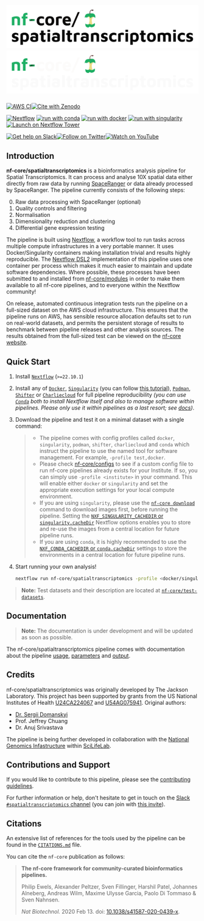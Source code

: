 # ![nf-core/spatialtranscriptomics](docs/images/nf-core-spatialtranscriptomics_logo_light.png#gh-light-mode-only) ![nf-core/spatialtranscriptomics](docs/images/nf-core-spatialtranscriptomics_logo_dark.png#gh-dark-mode-only)

[![AWS CI](https://img.shields.io/badge/CI%20tests-full%20size-FF9900?labelColor=000000&logo=Amazon%20AWS)](https://nf-co.re/spatialtranscriptomics/results)[![Cite with Zenodo](http://img.shields.io/badge/DOI-10.5281/zenodo.XXXXXXX-1073c8?labelColor=000000)](https://doi.org/10.5281/zenodo.XXXXXXX)

[![Nextflow](https://img.shields.io/badge/nextflow%20DSL2-%E2%89%A522.10.1-23aa62.svg)](https://www.nextflow.io/)
[![run with conda](http://img.shields.io/badge/run%20with-conda-3EB049?labelColor=000000&logo=anaconda)](https://docs.conda.io/en/latest/)
[![run with docker](https://img.shields.io/badge/run%20with-docker-0db7ed?labelColor=000000&logo=docker)](https://www.docker.com/)
[![run with singularity](https://img.shields.io/badge/run%20with-singularity-1d355c.svg?labelColor=000000)](https://sylabs.io/docs/)
[![Launch on Nextflow Tower](https://img.shields.io/badge/Launch%20%F0%9F%9A%80-Nextflow%20Tower-%234256e7)](https://tower.nf/launch?pipeline=https://github.com/nf-core/spatialtranscriptomics)

[![Get help on Slack](http://img.shields.io/badge/slack-nf--core%20%23spatialtranscriptomics-4A154B?labelColor=000000&logo=slack)](https://nfcore.slack.com/channels/spatialtranscriptomics)[![Follow on Twitter](http://img.shields.io/badge/twitter-%40nf__core-1DA1F2?labelColor=000000&logo=twitter)](https://twitter.com/nf_core)[![Watch on YouTube](http://img.shields.io/badge/youtube-nf--core-FF0000?labelColor=000000&logo=youtube)](https://www.youtube.com/c/nf-core)

## Introduction

**nf-core/spatialtranscriptomics** is a bioinformatics analysis pipeline for
Spatial Transcriptomics. It can process and analyse 10X spatial data either
directly from raw data by running [SpaceRanger](https://support.10xgenomics.com/spatial-gene-expression/software/pipelines/latest/what-is-space-ranger)
or data already processed by SpaceRanger. The pipeline currently consists of the
following steps:

0. Raw data processing with SpaceRanger (optional)
1. Quality controls and filtering
2. Normalisation
3. Dimensionality reduction and clustering
4. Differential gene expression testing

The pipeline is built using [Nextflow](https://www.nextflow.io), a workflow tool
to run tasks across multiple compute infrastructures in a very portable manner.
It uses Docker/Singularity containers making installation trivial and results
highly reproducible. The [Nextflow DSL2](https://www.nextflow.io/docs/latest/dsl2.html)
implementation of this pipeline uses one container per process which makes it
much easier to maintain and update software dependencies. Where possible, these
processes have been submitted to and installed from [nf-core/modules](https://github.com/nf-core/modules)
in order to make them available to all nf-core pipelines, and to everyone within
the Nextflow community!

<!-- TODO nf-core: Add full-sized test dataset and amend the paragraph below if applicable -->

On release, automated continuous integration tests run the pipeline on a
full-sized dataset on the AWS cloud infrastructure. This ensures that the
pipeline runs on AWS, has sensible resource allocation defaults set to run on
real-world datasets, and permits the persistent storage of results to benchmark
between pipeline releases and other analysis sources. The results obtained from
the full-sized test can be viewed on the [nf-core website](https://nf-co.re/spatialtranscriptomics/results).

## Quick Start

1. Install [`Nextflow`](https://www.nextflow.io/docs/latest/getstarted.html#installation) (`>=22.10.1`)

2. Install any of [`Docker`](https://docs.docker.com/engine/installation/), [`Singularity`](https://www.sylabs.io/guides/3.0/user-guide/) (you can follow [this tutorial](https://singularity-tutorial.github.io/01-installation/)), [`Podman`](https://podman.io/), [`Shifter`](https://nersc.gitlab.io/development/shifter/how-to-use/) or [`Charliecloud`](https://hpc.github.io/charliecloud/) for full pipeline reproducibility _(you can use [`Conda`](https://conda.io/miniconda.html) both to install Nextflow itself and also to manage software within pipelines. Please only use it within pipelines as a last resort; see [docs](https://nf-co.re/usage/configuration#basic-configuration-profiles))_.

<!-- TODO nf-core: check that the Conda profile works for all processes or add a note about it -->

3. Download the pipeline and test it on a minimal dataset with a single command:

   > - The pipeline comes with config profiles called `docker`, `singularity`, `podman`, `shifter`, `charliecloud` and `conda` which instruct the pipeline to use the named tool for software management. For example, `-profile test,docker`.
   > - Please check [nf-core/configs](https://github.com/nf-core/configs#documentation) to see if a custom config file to run nf-core pipelines already exists for your Institute. If so, you can simply use `-profile <institute>` in your command. This will enable either `docker` or `singularity` and set the appropriate execution settings for your local compute environment.
   > - If you are using `singularity`, please use the [`nf-core download`](https://nf-co.re/tools/#downloading-pipelines-for-offline-use) command to download images first, before running the pipeline. Setting the [`NXF_SINGULARITY_CACHEDIR` or `singularity.cacheDir`](https://www.nextflow.io/docs/latest/singularity.html?#singularity-docker-hub) Nextflow options enables you to store and re-use the images from a central location for future pipeline runs.
   > - If you are using `conda`, it is highly recommended to use the [`NXF_CONDA_CACHEDIR` or `conda.cacheDir`](https://www.nextflow.io/docs/latest/conda.html) settings to store the environments in a central location for future pipeline runs.

4. Start running your own analysis!

   ```bash
   nextflow run nf-core/spatialtranscriptomics -profile <docker/singularity/podman/shifter/charliecloud/conda/institute> --input samplesheet.csv
   ```

> **Note:** Test datasets and their description are located at [`nf-core/test-datasets`](https://github.com/nf-core/test-datasets/tree/spatialtranscriptomics).

## Documentation

> **Note:** The documentation is under development and will be updated as soon as possible.

The nf-core/spatialtranscriptomics pipeline comes with documentation about the pipeline [usage](https://nf-co.re/spatialtranscriptomics/usage), [parameters](https://nf-co.re/spatialtranscriptomics/parameters) and [output](https://nf-co.re/spatialtranscriptomics/output).

## Credits

nf-core/spatialtranscriptomics was originally developed by The Jackson Laboratory. This project has been supported by grants from the US National Institutes of Health [U24CA224067](https://reporter.nih.gov/project-details/10261367) and [U54AG075941](https://reporter.nih.gov/project-details/10376627). Original authors:

- [Dr. Sergii Domanskyi](https://github.com/sdomanskyi)
- Prof. Jeffrey Chuang
- Dr. Anuj Srivastava

The pipeline is being further developed in collaboration with the [National Genomics Infastructure](https://ngisweden.scilifelab.se/) within [SciLifeLab](https://scilifelab.se/).

<!-- We thank the following people for their extensive assistance in the development of this pipeline: -->

## Contributions and Support

If you would like to contribute to this pipeline, please see the [contributing guidelines](.github/CONTRIBUTING.md).

For further information or help, don't hesitate to get in touch on the [Slack `#spatialtranscriptomics` channel](https://nfcore.slack.com/channels/spatialtranscriptomics) (you can join with [this invite](https://nf-co.re/join/slack)).

## Citations

<!-- TODO nf-core: Add citation for pipeline after first release. Uncomment lines below and update Zenodo doi and badge at the top of this file. -->
<!-- If you use  nf-core/spatialtranscriptomics for your analysis, please cite it using the following doi: [10.5281/zenodo.XXXXXX](https://doi.org/10.5281/zenodo.XXXXXX) -->

An extensive list of references for the tools used by the pipeline can be found in the [`CITATIONS.md`](CITATIONS.md) file.

You can cite the `nf-core` publication as follows:

> **The nf-core framework for community-curated bioinformatics pipelines.**
>
> Philip Ewels, Alexander Peltzer, Sven Fillinger, Harshil Patel, Johannes Alneberg, Andreas Wilm, Maxime Ulysse Garcia, Paolo Di Tommaso & Sven Nahnsen.
>
> _Nat Biotechnol._ 2020 Feb 13. doi: [10.1038/s41587-020-0439-x](https://dx.doi.org/10.1038/s41587-020-0439-x).
